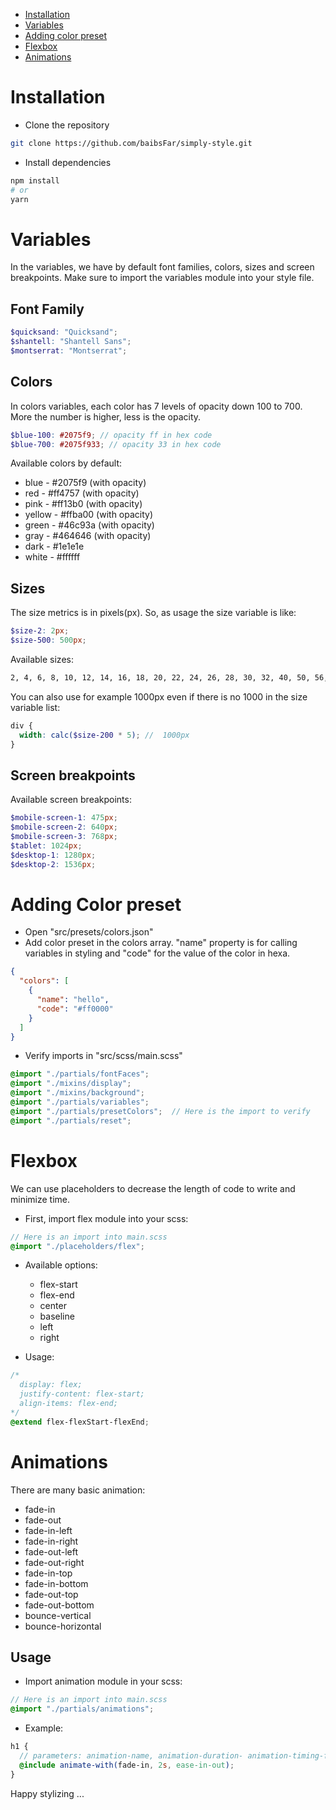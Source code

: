 - [Installation](#installation)
- [Variables](#variables)
- [Adding color preset](#adding-color-preset)
- [Flexbox](#flexbox)
- [Animations](#animations)

# Installation
- Clone the repository
```bash
git clone https://github.com/baibsFar/simply-style.git
```

- Install dependencies
```bash
npm install
# or
yarn
```

# Variables
In the variables, we have by default font families, colors, sizes and screen breakpoints. Make sure to import the variables module into your style file.

## Font Family
```scss
$quicksand: "Quicksand";
$shantell: "Shantell Sans";
$montserrat: "Montserrat";
```

## Colors
In colors variables, each color has 7 levels of opacity down 100 to 700. More the number is higher, less is the opacity.
```scss
$blue-100: #2075f9; // opacity ff in hex code
$blue-700: #2075f933; // opacity 33 in hex code
```

Available colors by default:
* blue - #2075f9 (with opacity)
* red - #ff4757 (with opacity)
* pink - #ff13b0 (with opacity)
* yellow - #ffba00 (with opacity)
* green - #46c93a (with opacity)
* gray - #464646 (with opacity)
* dark - #1e1e1e
* white - #ffffff

## Sizes
The size metrics is in pixels(px). So, as usage the size variable is like:
```scss
$size-2: 2px;
$size-500: 500px;
```

Available sizes:
```txt
2, 4, 6, 8, 10, 12, 14, 16, 18, 20, 22, 24, 26, 28, 30, 32, 40, 50, 56, 64, 80, 96, 100, 200, 500
```

You can also use for example 1000px even if there is no 1000 in the size variable list:
```scss
div {
  width: calc($size-200 * 5); //  1000px
}
```

## Screen breakpoints
Available screen breakpoints: 
```scss
$mobile-screen-1: 475px;
$mobile-screen-2: 640px;
$mobile-screen-3: 768px;
$tablet: 1024px;
$desktop-1: 1280px;
$desktop-2: 1536px;
```

# Adding Color preset
- Open "src/presets/colors.json"
- Add color preset in the colors array. "name" property is for calling variables in styling and "code" for the value of the color in hexa.
```json
{
  "colors": [
    {
      "name": "hello",
      "code": "#ff0000"
    }
  ]
}
```

- Verify imports in "src/scss/main.scss"
```scss
@import "./partials/fontFaces";
@import "./mixins/display";
@import "./mixins/background";
@import "./partials/variables";
@import "./partials/presetColors";  // Here is the import to verify
@import "./partials/reset";
```

# Flexbox
We can use placeholders to decrease the length of code to write and minimize time.
- First, import flex module into your scss:
```scss
// Here is an import into main.scss
@import "./placeholders/flex";
```

- Available options:
  * flex-start
  * flex-end
  * center
  * baseline
  * left
  * right

- Usage: 
```scss
/*
  display: flex;
  justify-content: flex-start;
  align-items: flex-end;
*/
@extend flex-flexStart-flexEnd;
```

# Animations
There are many basic animation:
- fade-in
- fade-out
- fade-in-left
- fade-in-right
- fade-out-left
- fade-out-right
- fade-in-top
- fade-in-bottom
- fade-out-top
- fade-out-bottom
- bounce-vertical
- bounce-horizontal

## Usage
- Import animation module in your scss:
```scss
// Here is an import into main.scss
@import "./partials/animations";
```

- Example:
```scss
h1 {
  // parameters: animation-name, animation-duration- animation-timing-function
  @include animate-with(fade-in, 2s, ease-in-out);
}
```

Happy stylizing ...